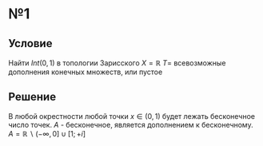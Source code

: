 # №1
## Условие
Найти $Int(0, 1)$ в топологии Зарисского
	$X = \mathbb{R}$
	$T =$ всевозможные дополнения конечных множеств, или пустое

## Решение
В любой окрестности любой точки $x \in \left( 0, 1 \right)$ будет лежать бесконечное число точек.
$A$ - бесконечное, является дополнением к бесконечному. $A = \mathbb{R} \backslash (-\infty, 0] \cup[1; +i]$